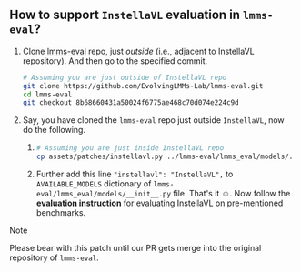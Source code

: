 ## How to support `InstellaVL` evaluation in `lmms-eval`?

1. Clone [lmms-eval](https://github.com/EvolvingLMMs-Lab/lmms-eval) repo, just *outside* (i.e., adjacent to InstellaVL repository). And then go to the specified commit.
    ```bash
    # Assuming you are just outside of InstellaVL repo
    git clone https://github.com/EvolvingLMMs-Lab/lmms-eval.git
    cd lmms-eval
    git checkout 8b68660431a50024f6775ae468c70d074e224c9d
    ```
2. Say, you have cloned the `lmms-eval` repo just outside `InstellaVL`, now do the following.
    1. ```bash
       # Assuming you are just inside InstellaVL repo
       cp assets/patches/instellavl.py ../lmms-eval/lmms_eval/models/.
       ```
    2. Further add this line `"instellavl": "InstellaVL",` to `AVAILABLE_MODELS` dictionary of `lmms-eval/lmms_eval/models/__init__.py` file.
That's it :relaxed:. Now follow the [**evaluation instruction**](../README.md#straight_ruler-evaluation) for evaluating InstellaVL on pre-mentioned benchmarks.

> [!NOTE]
> Please bear with this patch until our PR gets merge into the original repository of `lmms-eval`.
